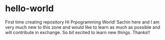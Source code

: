 # hello-world
First time creating repository
Hi Prpogramming World!
Sachin here and I am very much new to this zone and would like to learn as much as possible and will contribute in exchange.
So bit excited to learn new things.
Thanks!!
